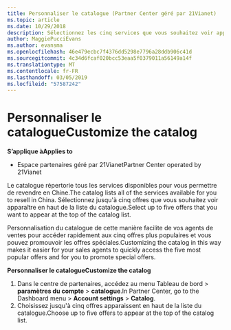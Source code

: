 ```yaml
---
title: Personnaliser le catalogue (Partner Center géré par 21Vianet)
ms.topic: article
ms.date: 10/29/2018
description: Sélectionnez les cinq services que vous souhaitez voir apparaître en haut de votre liste de catalogue.
author: MaggiePucciEvans
ms.author: evansma
ms.openlocfilehash: 46e479ecbc7f4376dd5298e7796a28ddb906c41d
ms.sourcegitcommit: 4c34d6fcaf020bcc53eaa5f0379011a56149a14f
ms.translationtype: MT
ms.contentlocale: fr-FR
ms.lasthandoff: 03/05/2019
ms.locfileid: "57587242"
---
```

# <a name="customize-the-catalog"></a><span data-ttu-id="d2246-103">Personnaliser le catalogue</span><span class="sxs-lookup"><span data-stu-id="d2246-103">Customize the catalog</span></span>

<span data-ttu-id="d2246-104">**S’applique à**</span><span class="sxs-lookup"><span data-stu-id="d2246-104">**Applies to**</span></span>

-   <span data-ttu-id="d2246-105">Espace partenaires géré par 21Vianet</span><span class="sxs-lookup"><span data-stu-id="d2246-105">Partner Center operated by 21Vianet</span></span>


<span data-ttu-id="d2246-106">Le catalogue répertorie tous les services disponibles pour vous permettre de revendre en Chine.</span><span class="sxs-lookup"><span data-stu-id="d2246-106">The catalog lists all of the services available for you to resell in China.</span></span> <span data-ttu-id="d2246-107">Sélectionnez jusqu'à cinq offres que vous souhaitez voir apparaître en haut de la liste du catalogue.</span><span class="sxs-lookup"><span data-stu-id="d2246-107">Select up to five offers that you want to appear at the top of the catalog list.</span></span> 

<span data-ttu-id="d2246-108">Personnalisation du catalogue de cette manière facilite de vos agents de ventes pour accéder rapidement aux cinq offres plus populaires et vous pouvez promouvoir les offres spéciales.</span><span class="sxs-lookup"><span data-stu-id="d2246-108">Customizing the catalog in this way makes it easier for your sales agents to quickly access the five most popular offers and for you to promote special offers.</span></span> 

<span data-ttu-id="d2246-109">**Personnaliser le catalogue**</span><span class="sxs-lookup"><span data-stu-id="d2246-109">**Customize the catalog**</span></span>

1.  <span data-ttu-id="d2246-110">Dans le centre de partenaires, accédez au menu Tableau de bord &gt; **paramètres du compte** &gt; **catalogue**.</span><span class="sxs-lookup"><span data-stu-id="d2246-110">In Partner Center, go to the Dashboard menu &gt; **Account settings** &gt; **Catalog**.</span></span>
2.  <span data-ttu-id="d2246-111">Choisissez jusqu'à cinq offres apparaissent en haut de la liste du catalogue.</span><span class="sxs-lookup"><span data-stu-id="d2246-111">Choose up to five offers to appear at the top of the catalog list.</span></span>

 

 




